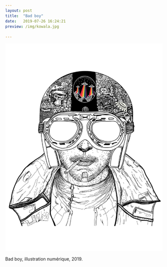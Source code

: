 ```yaml
---
layout: post
title:  "Bad boy"
date:   2019-07-26 16:24:21
preview: /img/kowala.jpg

---
```


![Picture 1](/img/kowala.jpg) 


Bad boy, illustration numérique, 2019.


